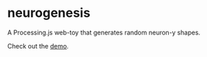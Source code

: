 neurogenesis
============

A Processing.js web-toy that generates random neuron-y shapes.


Check out the [demo](http://jordan.matelsky.com/sketch/neurite/).
